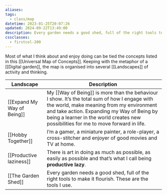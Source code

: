 ```yaml
---
aliases: 
tags:
  - class/map
datetime: 2023-01-25T20:07:26
updated: 2024-09-22T13:49:00
description: Every garden needs a good shed, full of the right tools to make it flourish.
cssclasses:
  - firstcol-200
---
```

Most of what I think about and enjoy doing can be tied the concepts listed in this [[Universal Map of Concepts]]. Keeping with the metaphor of a [[Digital garden]], the map is organised into several [[Landscapes]] of activity and thinking.

<!-- QueryToSerialize: table without id file.link as "Landscape", description as Description from #class/landscape sort file.link -->
<!-- SerializedQuery: table without id file.link as "Landscape", description as Description from #class/landscape sort file.link -->

| Landscape                                                         | Description                                                                                                                                                                                                                                                                     |
| ----------------------------------------------------------------- | ------------------------------------------------------------------------------------------------------------------------------------------------------------------------------------------------------------------------------------------------------------------------------- |
| [[Expand My Way of Being]] | My [[Way of Being]] is more than the behaviour I show. It’s the total sum of how I engage with the world, make meaning from my environment and take action. Expanding my Way of Being by being a learner in the world creates new possibilities for me to move forward in life. |
| [[Hobby Together]]                 | I’m a gamer, a miniature painter, a role-player, a cross-stitcher and enjoyer of good movies and TV at home.                                                                                                                                                                    |
| [[Productive laziness]]       | There is art in doing as much as possible, as easily as possible and that’s what I call being **productive lazy**.                                                                                                                                                              |
| [[The Garden Shed]]               | Every garden needs a good shed, full of the right tools to make it flourish. These are the tools I use.                                                                                                                                                                         |
<!-- SerializedQuery END -->

